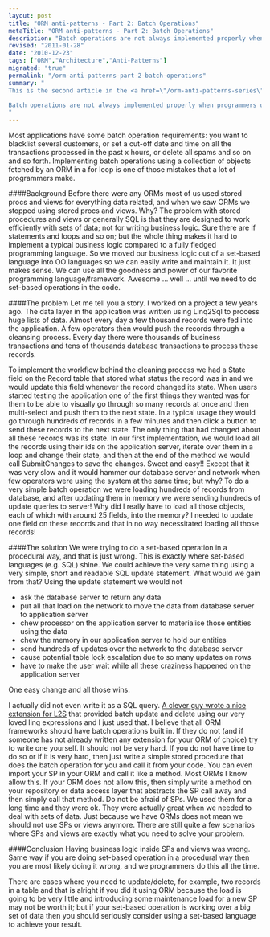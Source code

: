 ```yaml
---
layout: post
title: "ORM anti-patterns - Part 2: Batch Operations"
metaTitle: "ORM anti-patterns - Part 2: Batch Operations"
description: "Batch operations are not always implemented properly when programmers use ORM."
revised: "2011-01-28"
date: "2010-12-23"
tags: ["ORM","Architecture","Anti-Patterns"]
migrated: "true"
permalink: "/orm-anti-patterns-part-2-batch-operations"
summary: "
This is the second article in the <a href=\"/orm-anti-patterns-series\">ORM anti-pattern series</a>.

Batch operations are not always implemented properly when programmers use ORM. In this article I will discuss batch operations and how it should and should not be implemented.
"
---
```

Most applications have some batch operation requirements: you want to blacklist several customers, or set a cut-off date and time on all the transactions processed in the past x hours, or delete all spams and so on and so forth. Implementing batch operations using a collection of objects fetched by an ORM in a for loop is one of those mistakes that a lot of programmers make.

####Background
Before there were any ORMs most of us used stored procs and views for everything data related, and when we saw ORMs we stopped using stored procs and views. Why? The problem with stored procedures and views or generally SQL is that they are designed to work efficiently with sets of data; not for writing business logic. Sure there are if statements and loops and so on; but the whole thing makes it hard to implement a typical business logic compared to a fully fledged programming language. So we moved our business logic out of a set-based language into OO languages so we can easily write and maintain it. It just makes sense. We can use all the goodness and power of our favorite programming language/framework. Awesome ... well ... until we need to do set-based operations in the code.

####The problem
Let me tell you a story. I worked on a project a few years ago. The data layer in the application was written using Linq2Sql to process huge lists of data. Almost every day a few thousand records were fed into the application. A few operators then would push the records through a cleansing process. Every day there were thousands of business transactions and tens of thousands database transactions to process these records.

To implement the workflow behind the cleaning process we had a State field on the Record table that stored what status the record was in and we would update this field whenever the record changed its state. When users started testing the application one of the first things they wanted was for them to be able to visually go through so many records at once and then multi-select and push them to the next state. In a typical usage they would go through hundreds of records in a few minutes and then click a button to send these records to the next state. The only thing that had changed about all these records was its state. In our first implementation, we would load all the records using their ids on the application server, iterate over them in a loop and change their state, and then at the end of the method we would call SubmitChanges to save the changes. Sweet and easy!! Except that it was very slow and it would hammer our database server and network when few operators were using the system at the same time; but why? To do a very simple batch operation we were loading hundreds of records from database, and after updating them in memory we were sending hundreds of update queries to server! Why did I really have to load all those objects, each of which with around 25 fields, into the memory? I needed to update one field on these records and that in no way necessitated loading all those records!

####The solution
We were trying to do a set-based operation in a procedural way, and that is just wrong. This is exactly where set-based languages (e.g. SQL) shine. We could achieve the very same thing using a very simple, short and readable SQL update statement. What would we gain from that? Using the update statement we would not
 - ask the database server to return any data
 - put all that load on the network to move the data from database server to application server
 - chew processor on the application server to materialise those entities using the data
 - chew the memory in our application server to hold our entities
 - send hundreds of updates over the network to the database server
 - cause potential table lock escalation due to so many updates on rows
 - have to make the user wait while all these craziness happened on the application server

One easy change and all those wins.

I actually did not even write it as a SQL query. [A clever guy wrote a nice extension for L2S][2] that provided batch update and delete using our very loved linq expressions and I just used that. I believe that all ORM frameworks should have batch operations built in. If they do not (and if someone has not already written any extension for your ORM of choice) try to write one yourself. It should not be very hard. If you do not have time to do so or if it is very hard, then just write a simple stored procedure that does the batch operation for you and call it from your code. You can even import your SP in your ORM and call it like a method. Most ORMs I know allow this. If your ORM does not allow this, then simply write a method on your repository or data access layer that abstracts the SP call away and then simply call that method. Do not be afraid of SPs. We used them for a long time and they were ok. They were actually great when we needed to deal with sets of data. Just because we have ORMs does not mean we should not use SPs or views anymore. There are still quite a few scenarios where SPs and views are exactly what you need to solve your problem.

####Conclusion
Having business logic inside SPs and views was wrong. Same way if you are doing set-based operation in a procedural way then you are most likely doing it wrong, and we programmers do this all the time.

There are cases where you need to update/delete, for example, two records in a table and that is alright if you did it using ORM because the load is going to be very little and introducing some maintenance load for a new SP may not be worth it; but if your set-based operation is working over a big set of data then you should seriously consider using a set-based language to achieve your result.


  [1]: /orm-anti-patterns-part-1-active-record
  [2]: http://www.aneyfamily.com/terryandann/post/2008/04/Batch-Updates-and-Deletes-with-LINQ-to-SQL.aspx
